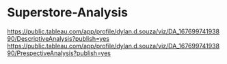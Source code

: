 # Superstore-Analysis
https://public.tableau.com/app/profile/dylan.d.souza/viz/DA_16769974193890/DescriptiveAnalysis?publish=yes
https://public.tableau.com/app/profile/dylan.d.souza/viz/DA_16769974193890/PrespectiveAnalysis?publish=yes
